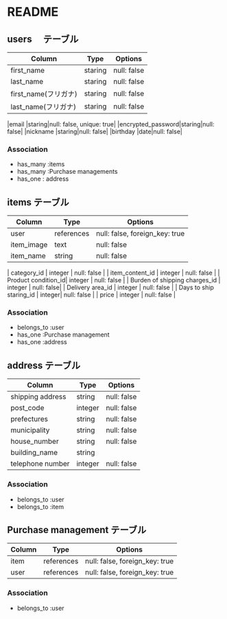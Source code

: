 # README

## users 　テーブル

|Column            |Type   |Options    |
|------------------|-------|-----------|
|first_name              |staring|null: false|
|last_name              |staring|null: false|
|first_name(フリガナ)      |staring|null: false|
|last_name(フリガナ) |staring|null: false|

|email             |staring|null: false, unique: true|
|encrypted_password|staring|null: false|
|nickname          |staring|null: false|
|birthday          |date|null: false|


### Association

 - has_many :items
 - has_many :Purchase managements
 - has_one : address
 



 ## items テーブル

| Column   | Type      | Options     |
| ---------| --------- | ----------- |
| user             | references | null: false, foreign_key: true  |
| item_image       | text      | null: false |
| item_name        | string    | null: false |

| category_id      | integer  | null: false |
| item_content_id     | integer  | null: false |
| Product condition_id| integer   | null: false |
| Burden of shipping charges_id   | integer    | null: false|
| Delivery area_id        | integer | null: false |
| Days to ship staring_id | integer| null: false |
| price                | integer | null: false |

### Association

 - belongs_to :user
 - has_one :Purchase management
 - has_one :address
 

 ## address テーブル

| Column   | Type      | Options     |
| ---------| --------- | ----------- |
| shipping address | string | null: false |
| post_code        | integer| null: false |
| prefectures      | string | null: false |
| municipality     | string | null: false |
| house_number     | string | null: false |
| building_name    | string |
| telephone number | integer| null: false |

### Association

  - belongs_to :user
  - belongs_to :item



 ## Purchase management テーブル

| Column   | Type      | Options     |
| ---------| --------- | ----------- |
| item    | references | null: false, foreign_key: true |
| user    | references | null: false, foreign_key: true |


### Association

 - belongs_to :user

